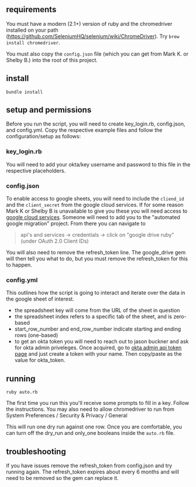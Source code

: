 ## requirements

You must have a modern (2.1+) version of ruby and the chromedriver installed on your path (https://github.com/SeleniumHQ/selenium/wiki/ChromeDriver). Try `brew install chromedriver`.

You must also copy the `config.json` file (which you can get from Mark K. or Shelby B.) into the root of this project.

## install

`bundle install`

## setup and permissions
Before you run the script, you will need to create key_login.rb, config.json, and config.yml. Copy the respective example files and follow the configuration/setup as follows:

### key_login.rb

You will need to add your okta/key username and password to this file in the respective placeholders.

### config.json

To enable access to google sheets, you will need to include the `cliend_id` and the `client_secret` from the google cloud services. If for some reason Mark K or Shelby B is unavailable to give you these you will need access to [google cloud services](https://console.cloud.google.com/). Someone will need to add you to the "automated google migration" project. From there you can navigate to
> api's and services -> credentials -> click on "google drive ruby" (under OAuth 2.0 Client IDs)

You will also need to remove the refresh_token line. The google_drive gem will then tell you what to do, but you must remove the refresh_token for this to happen.

### config.yml

This outlines how the script is going to interact and iterate over the data in the google sheet of interest. 
- the spreadsheet key will come from the URL of the sheet in question
- the spreadsheet index refers to a specific tab of the sheet, and is zero-based
- start_row_number and end_row_number indicate starting and ending rows (one-based)
- to get an okta token you will need to reach out to jason buckner and ask for okta admin priveleges. Once acquired, go to [okta admin api token page](https://signon-admin.okta.com/admin/access/api/tokens) and just create a token with your name. Then copy/paste as the value for okta_token.

## running

`ruby auto.rb`

The first time you run this you'll receive some prompts to fill in a key. Follow the instructions.
You may also need to allow chromedriver to run from System Preferences / Security & Privacy / General

This will run one dry run against one row. Once you are comfortable, you can turn off the dry_run and only_one booleans inside the `auto.rb` file.

## troubleshooting

If you have issues remove the refresh_token from config.json and try running again. The refresh_token expires about every 6 months and will need to be removed so the gem can replace it.
